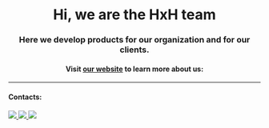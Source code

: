 <h1 align="center">Hi, we are the HxH team</h1>
<h3 align="center">Here we develop products for our organization and for our clients.</h3>
<h4 align="center">Visit <a href="https://marketing.hxh.agency">our website</a> to learn more about us: </h4>

---

<h4 align="left">Contacts:</h4>
  
<a href='https://vk.com/hxh_marketing'>
  <img src="https://img.shields.io/badge/HxH Marketing-vk?style=for-the-badge&logo=Vk&logoColor=white&color=blue"/>
</a>
<a href='https://dzen.ru/hxh'>
  <img src="https://img.shields.io/badge/HxH-dzen?style=for-the-badge&logo=Dzen&logoColor=white&color=black"/>
</a>
<a href='https://instagram.com/hxhdesign'>
  <img src="https://img.shields.io/badge/HxH Design-E4405F?style=for-the-badge&logo=instagram&logoColor=white"/>
</a>

